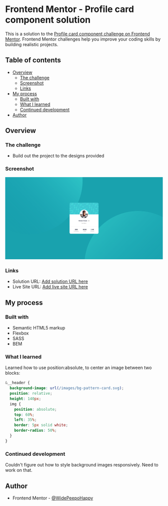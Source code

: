 # Frontend Mentor - Profile card component solution

This is a solution to the [Profile card component challenge on Frontend Mentor](https://www.frontendmentor.io/challenges/profile-card-component-cfArpWshJ). Frontend Mentor challenges help you improve your coding skills by building realistic projects.

## Table of contents

- [Overview](#overview)
  - [The challenge](#the-challenge)
  - [Screenshot](#screenshot)
  - [Links](#links)
- [My process](#my-process)
  - [Built with](#built-with)
  - [What I learned](#what-i-learned)
  - [Continued development](#continued-development)
- [Author](#author)

## Overview

### The challenge

- Build out the project to the designs provided

### Screenshot

![Screenshot](./design/Screenshot.png)

### Links

- Solution URL: [Add solution URL here](https://github.com/WidePeepoHappy/profile-card-component.git)
- Live Site URL: [Add live site URL here](https://widepeepohappy.github.io/profile-card-component/)

## My process

### Built with

- Semantic HTML5 markup
- Flexbox
- SASS
- BEM

### What I learned

Learned how to use position:absolute, to center an image between two blocks:

```scss
&__header {
  background-image: url(/images/bg-pattern-card.svg);
  position: relative;
  height: 140px;
  img {
    position: absolute;
    top: 60%;
    left: 35%;
    border: 5px solid white;
    border-radius: 50%;
  }
}
```

### Continued development

Couldn't figure out how to style background images responsively. Need to work on that.

## Author

- Frontend Mentor - [@WidePeepoHappy](https://www.frontendmentor.io/profile/WidePeepoHappy)
